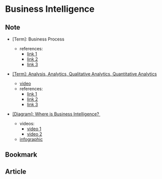 # Business Intelligence
## Note
- [Term]: Business Process
	- references: 
		- [link 1][1]
		- [link 2][2]
		- [link 3][3]

- [[Term]: Analysis, Analytics, Qualitative Analytics, Quantitative Analytics][4] 
	- [video][5]
	- references: 
		- [link 1][6]
		- [link 2][7]
		- [link 3][8]

- [[Diagram]: Where is Business Intelligence? ][9]
	- videos:
		- [video 1][10]
		- [video 2][11]
	- [infographic][12]

## Bookmark


## Article

[1]:	https://www.appian.com/bpm/definition-of-a-business-process/
[2]:	https://en.wikipedia.org/wiki/Business_process
[3]:	http://www.q3edge.com/types-business-process/
[4]:	./[Term]%20Analysis,%20Analytics,%20Qualitative%20Analytics,%20Quantitative%20Analytics.md
[5]:	https://www.udemy.com/the-business-intelligence-analyst-course-2018/learn/v4/t/lecture/10117236?start=0
[6]:	http://www.differencebetween.net/science/difference-between-qualitative-analysis-and-quantitative-analysis/
[7]:	https://www.quora.com/What-is-the-difference-between-Analytics-and-analysis-data-analytics
[8]:	https://www.quora.com/What-is-the-difference-between-Business-Intelligence-BI-and-Analytics
[9]:	./access/pdf/365-DataScience-Diagram-complete.pdf
[10]:	https://www.udemy.com/the-business-intelligence-analyst-course-2018/learn/v4/t/lecture/10117240?start=310
[11]:	https://www.udemy.com/the-business-intelligence-analyst-course-2018/learn/v4/t/lecture/10117246?start=0
[12]:	./access/images/365-DataScience.png